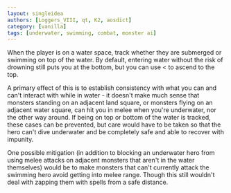 ```yaml
---
layout: singleidea
authors: [Loggers_VIII, qt, K2, aosdict]
category: [vanilla]
tags: [underwater, swimming, combat, monster ai]
---
```

When the player is on a water space, track whether they are submerged or
swimming on top of the water. By default, entering water without the risk of
drowning still puts you at the bottom, but you can use < to ascend to the top.

A primary effect of this is to establish consistency with what you can and can't
interact with while in water - it doesn't make much sense that monsters standing
on an adjacent land square, or monsters flying on an adjacent water square, can
hit you in melee when you're underwater, nor the other way around. If being on
top or bottom of the water is tracked, these cases can be prevented, but care
would have to be taken so that the hero can't dive underwater and be completely
safe and able to recover with impunity.

One possible mitigation (in addition to blocking an underwater hero from
using melee attacks on adjacent monsters that aren't in the water themselves)
would be to make monsters that can't currently attack the swimming hero avoid
getting into melee range. Though this still wouldn't deal with zapping them with
spells from a safe distance.
